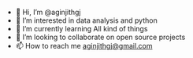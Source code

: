 - 👋 Hi, I’m @aginjithgj
- 👀 I’m interested in data analysis and python
- 🌱 I’m currently learning All kind of things
- 💞️ I’m looking to collaborate on open source projects
- 📫 How to reach me aginjithgj@gmail.com

<!---
aginjithgj/aginjithgj is a ✨ special ✨ repository because its `README.md` (this file) appears on your GitHub profile.
You can click the Preview link to take a look at your changes.
--->
